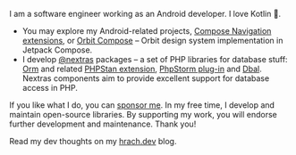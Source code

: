 I am a software engineer working as an Android developer. I love Kotlin 💜.

- You may explore my Android-related projects, [Compose Navigation extensions](https://github.com/hrach/navigation-compose-ext), or [Orbit Compose](https://github.com/kiwicom/orbit-compose) – Orbit design system implementation in Jetpack Compose.
- I develop [@nextras](https://github.com/nextras) packages – a set of PHP libraries for database stuff: [Orm](https://github.com/nextras/orm) and related [PHPStan extension](https://github.com/nextras/orm-phpstan/), [PhpStorm plug-in](https://github.com/nextras/orm-intellij) and [Dbal](https://github.com/nextras/dbal). Nextras components aim to provide excellent support for database access in PHP. 

If you like what I do, you can [sponsor me](https://github.com/sponsors/hrach). In my free time, I develop and maintain open-source libraries. By supporting my work, you will endorse further development and maintenance. Thank you!

Read my dev thoughts on my [hrach.dev](https://hrach.dev) blog.
